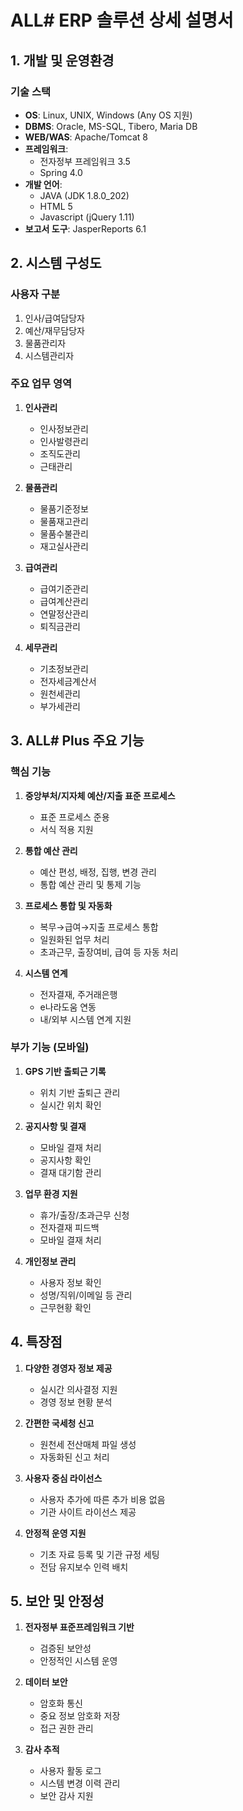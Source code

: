 # ALL# ERP 솔루션 상세 설명서

## 1. 개발 및 운영환경

### 기술 스택
- **OS**: Linux, UNIX, Windows (Any OS 지원)
- **DBMS**: Oracle, MS-SQL, Tibero, Maria DB
- **WEB/WAS**: Apache/Tomcat 8
- **프레임워크**: 
  - 전자정부 프레임워크 3.5
  - Spring 4.0
- **개발 언어**: 
  - JAVA (JDK 1.8.0_202)
  - HTML 5
  - Javascript (jQuery 1.11)
- **보고서 도구**: JasperReports 6.1

## 2. 시스템 구성도

### 사용자 구분
1. 인사/급여담당자
2. 예산/재무담당자
3. 물품관리자
4. 시스템관리자

### 주요 업무 영역
1. **인사관리**
   - 인사정보관리
   - 인사발령관리
   - 조직도관리
   - 근태관리

2. **물품관리**
   - 물품기준정보
   - 물품재고관리
   - 물품수불관리
   - 재고실사관리

3. **급여관리**
   - 급여기준관리
   - 급여계산관리
   - 연말정산관리
   - 퇴직금관리

4. **세무관리**
   - 기초정보관리
   - 전자세금계산서
   - 원천세관리
   - 부가세관리

## 3. ALL# Plus 주요 기능

### 핵심 기능
1. **중앙부처/지자체 예산/지출 표준 프로세스**
   - 표준 프로세스 준용
   - 서식 적용 지원

2. **통합 예산 관리**
   - 예산 편성, 배정, 집행, 변경 관리
   - 통합 예산 관리 및 통제 기능

3. **프로세스 통합 및 자동화**
   - 복무→급여→지출 프로세스 통합
   - 일원화된 업무 처리
   - 초과근무, 출장여비, 급여 등 자동 처리

4. **시스템 연계**
   - 전자결재, 주거래은행
   - e나라도움 연동
   - 내/외부 시스템 연계 지원

### 부가 기능 (모바일)
1. **GPS 기반 출퇴근 기록**
   - 위치 기반 출퇴근 관리
   - 실시간 위치 확인

2. **공지사항 및 결재**
   - 모바일 결재 처리
   - 공지사항 확인
   - 결재 대기함 관리

3. **업무 환경 지원**
   - 휴가/출장/초과근무 신청
   - 전자결재 피드백
   - 모바일 결재 처리

4. **개인정보 관리**
   - 사용자 정보 확인
   - 성명/직위/이메일 등 관리
   - 근무현황 확인

## 4. 특장점

1. **다양한 경영자 정보 제공**
   - 실시간 의사결정 지원
   - 경영 정보 현황 분석

2. **간편한 국세청 신고**
   - 원천세 전산매체 파일 생성
   - 자동화된 신고 처리

3. **사용자 중심 라이선스**
   - 사용자 추가에 따른 추가 비용 없음
   - 기관 사이트 라이선스 제공

4. **안정적 운영 지원**
   - 기초 자료 등록 및 기관 규정 세팅
   - 전담 유지보수 인력 배치

## 5. 보안 및 안정성

1. **전자정부 표준프레임워크 기반**
   - 검증된 보안성
   - 안정적인 시스템 운영

2. **데이터 보안**
   - 암호화 통신
   - 중요 정보 암호화 저장
   - 접근 권한 관리

3. **감사 추적**
   - 사용자 활동 로그
   - 시스템 변경 이력 관리
   - 보안 감사 지원 